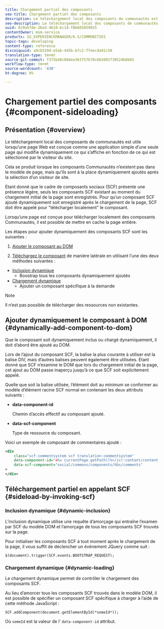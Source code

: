 ```yaml
---
title: Chargement partiel des composants
seo-title: Chargement partiel des composants
description: Le téléchargement local des composants de communautés est utile lorsqu’une page Web est conçue comme une application simple d’une seule page qui modifie dynamiquement ce qui s’affiche en fonction de ce qui est sélectionné par le visiteur du site.
seo-description: Le téléchargement local des composants de communautés est utile lorsqu’une page Web est conçue comme une application simple d’une seule page qui modifie dynamiquement ce qui s’affiche en fonction de ce qui est sélectionné par le visiteur du site.
uuid: 8c9a5fde-26a3-4610-bc14-f8b665059015
contentOwner: msm-service
products: SG_EXPERIENCEMANAGER/6.5/COMMUNITIES
topic-tags: developing
content-type: reference
discoiquuid: a9cb5294-e5ab-445b-b7c2-ffeecda91c50
translation-type: tm+mt
source-git-commit: f375b40c084ee363757b78c602091f38524b8b03
workflow-type: tm+mt
source-wordcount: '430'
ht-degree: 0%

---
```



# Chargement partiel des composants {#component-sideloading}

## Présentation {#overview}

Le téléchargement local des composants de communautés est utile lorsqu’une page Web est conçue comme une application simple d’une seule page qui modifie dynamiquement ce qui s’affiche en fonction de ce qui est sélectionné par le visiteur du site.

Cela se produit lorsque les composants Communautés n’existent pas dans le modèle de page, mais qu’ils sont à la place dynamiquement ajoutés après la sélection d’un visiteur de site.

Etant donné que le cadre de composants sociaux (SCF) présente une présence légère, seuls les composants SCF existant au moment du chargement initial de la page sont enregistrés. Pour qu’un composant SCF ajouté dynamiquement soit enregistré après le chargement de la page, SCF doit être appelé pour &quot;télécharger localement&quot; le composant.

Lorsqu’une page est conçue pour télécharger localement des composants Communautés, il est possible de mettre en cache la page entière.

Les étapes pour ajouter dynamiquement des composants SCF sont les suivantes :

1. [Ajouter le composant au DOM](#dynamically-add-component-to-dom)

1. [Téléchargez le composant](#sideload-by-invoking-scf) de manière latérale en utilisant l’une des deux méthodes suivantes :

* [Inclusion dynamique](#dynamic-inclusion)
   * Boostrap tous les composants dynamiquement ajoutés
* [Chargement dynamique](#dynamic-loading)
   * Ajouter un composant spécifique à la demande

>[!NOTE]
>
>Il n’est pas possible de télécharger des ressources [](scf.md#add-or-include-a-communities-component) non existantes.

## Ajouter dynamiquement le composant à DOM {#dynamically-add-component-to-dom}

Que le composant soit dynamiquement inclus ou chargé dynamiquement, il doit d’abord être ajouté au DOM.

Lors de l’ajout du composant SCF, la balise la plus courante à utiliser est la balise DIV, mais d’autres balises peuvent également être utilisées. Etant donné que SCF n’examine le DOM que lors du chargement initial de la page, cet ajout au DOM passe inaperçu jusqu’à ce que SCF soit explicitement appelé.

Quelle que soit la balise utilisée, l’élément doit au minimum se conformer au modèle d’élément racine SCF normal en contenant les deux attributs suivants :

* **data-component-id**

   Chemin d’accès effectif au composant ajouté.

* **data-scf-component**

   Type de ressource du composant.

Voici un exemple de composant de commentaires ajouté :

```xml
<div
    class="scf-commentsystem scf translation-commentsystem"
    data-component-id="<%= currentPage.getPath()%>/jcr:content/content-left/comments"
    data-scf-component="social/commons/components/hbs/comments"
>
</div>
```

## Téléchargement partiel en appelant SCF {#sideload-by-invoking-scf}

### Inclusion dynamique {#dynamic-inclusion}

L’inclusion dynamique utilise une requête d’amorçage qui entraîne l’examen par SCF du modèle DOM et l’amorçage de tous les composants SCF trouvés sur la page.

Pour initialiser les composants SCF à tout moment après le chargement de la page, il vous suffit de déclencher un événement JQuery comme suit :

`$(document).trigger(SCF.events.BOOTSTRAP_REQUEST);`

### Chargement dynamique {#dynamic-loading}

Le chargement dynamique permet de contrôler le chargement des composants SCF.

Au lieu d’amorcer tous les composants SCF trouvés dans le modèle DOM, il est possible de spécifier un composant SCF spécifique à charger à l’aide de cette méthode JavaScript :

`SCF.addComponent(document.getElementById(*someId*));`

Où `someId` est la valeur de l’ `data-component-id` attribut.
